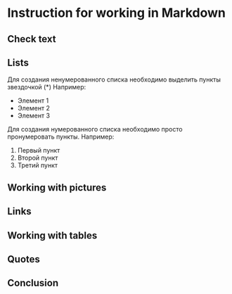 # Instruction for working in Markdown

## Check text

## Lists

Для создания ненумерованного списка необходимо выделить пункты звездочкой (*) Например:
* Элемент 1
* Элемент 2
* Элемент 3

Для создания нумерованного списка необходимо просто пронумеровать пункты. Например:

1. Первый пункт
2. Второй пункт
3. Третий пункт

## Working with pictures

## Links

## Working with tables

## Quotes

## Conclusion